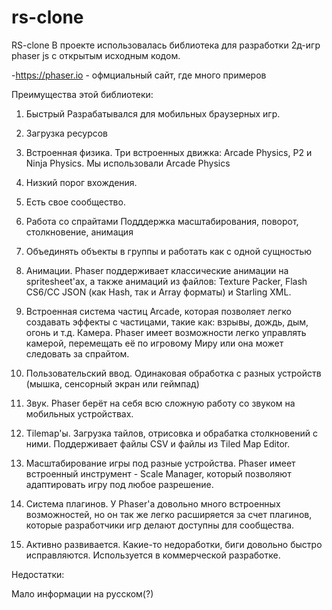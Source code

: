 # rs-clone
RS-clone
В проекте использовалась библиотека для разработки 2д-игр phaser js с открытым исходным кодом.

-https://phaser.io - офмциальный сайт, где много примеров

Преимущества этой библиотеки:

1. Быстрый
Разрабатывался для мобильных браузерных игр.
2. Загрузка ресурсов
3. Встроенная физика.
Три встроенных движка: Arcade Physics, P2 и Ninja Physics.
Мы использовали Arcade Physics
4. Низкий порог вхождения.
5. Есть свое сообщество.
6. Работа со спрайтами
Подддержка масштабирования, поворот, столкновение, анимация
6. Объединять объекты в группы и работать как с одной сущностью
7. Анимации. Phaser поддерживает классические анимации на spritesheet'ах, а также анимаций из файлов: Texture Packer, Flash CS6/CC JSON (как Hash, так и Array форматы) и Starling XML.

8. Встроенная система частиц Arcade, которая позволяет легко создавать эффекты с частицами, такие как: взрывы, дождь, дым, огонь и т.д.
Камера. Phaser имеет возможности легко управлять камерой, перемещать её по игровому Миру или она может следовать за спрайтом.

9. Пользовательский ввод.
Одинаковая обработка с разных устройств (мышка, сенсорный экран или геймпад)

10. Звук.
Phaser берёт на себя всю сложную работу со звуком на мобильных устройствах.

11. Tilemap'ы. 
Загрузка тайлов, отрисовка и обрабатка столкновений с ними. Поддерживает файлы CSV и файлы из Tiled Map Editor.

12. Масштабирование игры под разные устройства.
Phaser имеет встроенный инструмент - Scale Manager, который позволяют адаптировать игру под любое разрешение.

13. Система плагинов.
У Phaser'а довольно много встроенных возможностей, но он так же легко расширяется за счет плагинов, которые разработчики игр делают доступны для сообщества.

14. Активно развивается.
Какие-то недоработки, биги довольно быстро исправляются. Используется в коммерческой разработке.


Недостатки:

Мало информации на русском(?)
